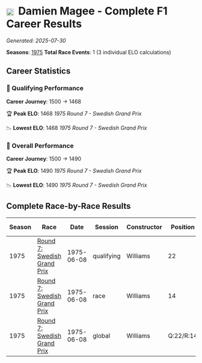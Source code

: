 # <img src="https://upload.wikimedia.org/wikipedia/commons/thumb/8/83/Flag_of_the_United_Kingdom_%283-5%29.svg/512px-Flag_of_the_United_Kingdom_%283-5%29.svg.png?20250726143817" alt="United Kingdom" width="20" height="auto" style="vertical-align: middle; margin-right: 5px;" onerror="this.outerHTML='🇬🇧'; this.style.marginRight='5px';"/> Damien Magee - Complete F1 Career Results

*Generated: 2025-07-30*

**Seasons**: [1975](../results/1975-season-report.md)
**Total Race Events**: 1 (3 individual ELO calculations)

## Career Statistics

### 🏁 Qualifying Performance
**Career Journey**: 1500 → 1468

🏆 **Peak ELO**: 1468
   *1975 Round 7 - Swedish Grand Prix*

📉 **Lowest ELO**: 1468
   *1975 Round 7 - Swedish Grand Prix*

### 🌟 Overall Performance
**Career Journey**: 1500 → 1490

🏆 **Peak ELO**: 1490
   *1975 Round 7 - Swedish Grand Prix*

📉 **Lowest ELO**: 1490
   *1975 Round 7 - Swedish Grand Prix*


## Complete Race-by-Race Results

| Season | Race | Date | Session | Constructor | Position | Starting ELO | ELO Change | Final ELO | Teammate |
|--------|------|------|---------|-------------|----------|--------------|------------|-----------|----------|
| 1975 | [Round 7: Swedish Grand Prix](../results/1975-season-report.md#round-7-swedish-grand-prix) | 1975-06-08 | qualifying | Williams | 22 | 1500 | -32 | 1468 | Ian Scheckter |
| 1975 | [Round 7: Swedish Grand Prix](../results/1975-season-report.md#round-7-swedish-grand-prix) | 1975-06-08 | race | Williams | 14 | 1500 | N/A | 1500 | Ian Scheckter |
| 1975 | [Round 7: Swedish Grand Prix](../results/1975-season-report.md#round-7-swedish-grand-prix) | 1975-06-08 | global | Williams | Q:22/R:14 | 1500 | -10 | 1490 | Ian Scheckter |
